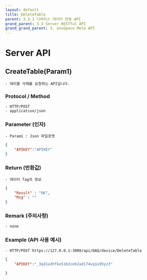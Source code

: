 ```yaml
---
layout: default
title: DeleteTable
parent: 3.3.1 디바이스 데이터 연동 API
grand_parent: 3.3 Server RESTful API
grand_grand_parent: 3. enuSpace Meta API
---
```


# Server API 

## CreateTable(Param1)

    - 테이블 삭제를 요청하는 API입니다.

### Protocol / Method
    - HTTP/POST
    - application/json

### Parameter (인자)

    - Param1 : Json 파일포맷

```Json
{
    "APIKEY":"APIKEY"
}
```

### Return (반환값)

	- 데이터 Tag의 정보
```Json
{
    "Result" : "OK",
    "Msg" : ""
}
```

### Remark (주의사항)
    - none

### Example (API 사용 예시)

    - HTTP/POST https://127.0.0.1:3000/api/DAQ/device/DeleteTable
```Json
{
    "APIKEY":"_3qd1a3hfko5163ceb2ad174vq1u95yz3"
    
}
```
